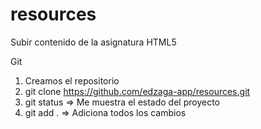 # resources
Subir contenido de la asignatura HTML5

Git
1. Creamos el repositorio
2. git clone https://github.com/edzaga-app/resources.git
3. git status => Me muestra el estado del proyecto
4. git add . => Adiciona todos los cambios
